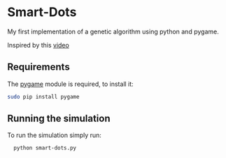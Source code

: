 # Smart-Dots
My first implementation of a genetic algorithm using python and pygame. 

Inspired by this [video](https://youtu.be/BOZfhUcNiqk)

## Requirements

The [pygame](https://www.pygame.org) module is required, to install it:

  ```bash
  sudo pip install pygame
  ```

## Running the simulation

To run the simulation simply run:

```bash
  python smart-dots.py
  ```
